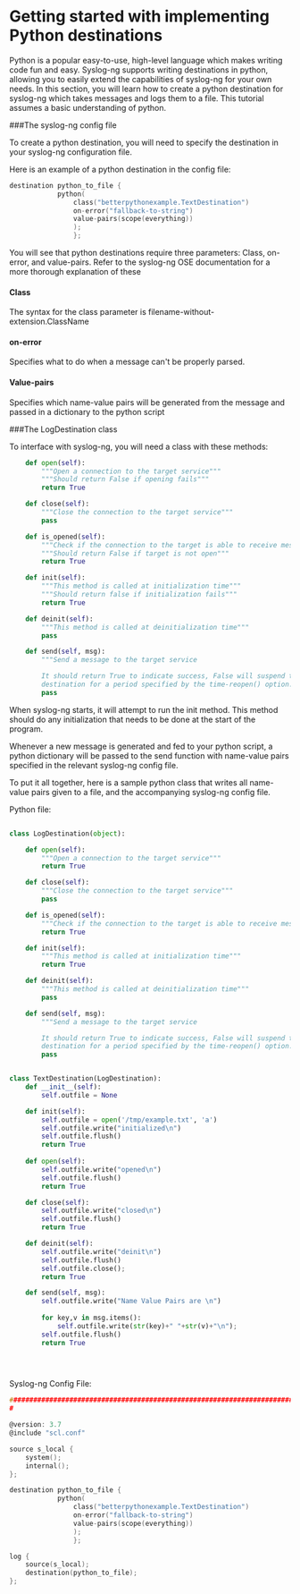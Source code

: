 # Getting started with implementing Python destinations

Python is a popular easy-to-use, high-level language which makes writing code fun and easy. Syslog-ng supports writing destinations in python, allowing you to easily extend the capabilities of syslog-ng for your own needs. In this section, you will learn how to create a python destination for syslog-ng which takes messages and logs them to a file. This tutorial assumes a basic understanding of python.

###The syslog-ng config file

To create a python destination, you will need to specify the destination in your syslog-ng configuration file.

Here is an example of a python destination in the config file:

```c
destination python_to_file {
            python(
                class("betterpythonexample.TextDestination")
                on-error("fallback-to-string")
                value-pairs(scope(everything))
                );
                };
```

You will see that python destinations require three parameters: Class, on-error, and value-pairs. Refer to the syslog-ng OSE documentation for a more thorough explanation of these

#### Class

The syntax for the class parameter is filename-without-extension.ClassName

#### on-error

Specifies what to do when a message can't be properly parsed. 

#### Value-pairs

Specifies which name-value pairs will be generated from the message and passed in a dictionary to the python script



###The LogDestination class

To interface with syslog-ng, you will need a class with these methods:

```python
    def open(self):
        """Open a connection to the target service"""
        """Should return False if opening fails"""
        return True

    def close(self):
        """Close the connection to the target service"""
        pass

    def is_opened(self):
        """Check if the connection to the target is able to receive messages"""
        """Should return False if target is not open"""
        return True

    def init(self):
        """This method is called at initialization time"""
        """Should return false if initialization fails"""
        return True

    def deinit(self):
        """This method is called at deinitialization time"""
        pass

    def send(self, msg):
        """Send a message to the target service

        It should return True to indicate success, False will suspend the
        destination for a period specified by the time-reopen() option."""
        pass
```

When syslog-ng starts, it will attempt to run the init method. This method should do any initialization that needs to be done at the start of the program.

Whenever a new message is generated and fed to your python script, a python dictionary will be passed to the send function with name-value pairs specified in the relevant syslog-ng config file.

To put it all together, here is a sample python class that writes all name-value pairs given to a file, and the accompanying syslog-ng config file.

Python file:

```python

class LogDestination(object):

    def open(self):
        """Open a connection to the target service"""
        return True

    def close(self):
        """Close the connection to the target service"""
        pass

    def is_opened(self):
        """Check if the connection to the target is able to receive messages"""
        return True

    def init(self):
        """This method is called at initialization time"""
        return True

    def deinit(self):
        """This method is called at deinitialization time"""
        pass

    def send(self, msg):
        """Send a message to the target service

        It should return True to indicate success, False will suspend the
        destination for a period specified by the time-reopen() option."""
        pass


class TextDestination(LogDestination):
    def __init__(self):
        self.outfile = None

    def init(self):
        self.outfile = open('/tmp/example.txt', 'a')
        self.outfile.write("initialized\n")
        self.outfile.flush()
        return True
       
    def open(self):
        self.outfile.write("opened\n")
        self.outfile.flush()
        return True

    def close(self):
        self.outfile.write("closed\n")
        self.outfile.flush()
        return True

    def deinit(self):
        self.outfile.write("deinit\n")
        self.outfile.flush()
        self.outfile.close();
        return True

    def send(self, msg):
        self.outfile.write("Name Value Pairs are \n")
        
        for key,v in msg.items():
            self.outfile.write(str(key)+" "+str(v)+"\n");
        self.outfile.flush()
        return True


        
```
Syslog-ng Config File:
```c
#############################################################################
#

@version: 3.7
@include "scl.conf"

source s_local {
	system();
	internal();
};

destination python_to_file {
            python(
                class("betterpythonexample.TextDestination")
                on-error("fallback-to-string")
                value-pairs(scope(everything))
                );
                };

log {
    source(s_local);
    destination(python_to_file);
};

```
